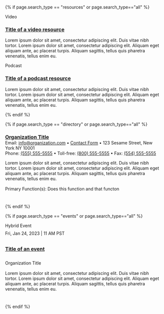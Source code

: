 {% if page.search_type == "resources" or page.search_type=="all" %}
<!-- video example -->
<div class="search-return-item">
  <span class="usa-tag"><i class="fa-light fa-video"></i> Video</span>
  <h3><a href="/">Title of a video resource</a></h3>
  <p>
    Lorem ipsum dolor sit amet, consectetur adipiscing elit. Duis vitae nibh tortor. Lorem ipsum dolor sit amet, consectetur adipiscing elit. Aliquam eget aliquam ante, ac placerat turpis. Aliquam sagittis, tellus quis pharetra venenatis, tellus enim eu.
  </p>
</div>

<!-- podcast example -->
<div class="search-return-item">
  <span class="usa-tag"><i class="fa-light fa-podcast"></i> Podcast</span>
  <h3><a href="/">Title of a podcast resource</a></h3>
  <p>
    Lorem ipsum dolor sit amet, consectetur adipiscing elit. Duis vitae nibh tortor. Lorem ipsum dolor sit amet, consectetur adipiscing elit. Aliquam eget aliquam ante, ac placerat turpis. Aliquam sagittis, tellus quis pharetra venenatis, tellus enim eu.
  </p>
</div>
{% endif %}

{% if page.search_type == "directory" or page.search_type=="all" %}
<!-- directory example -->
<div class="search-return-item">
  <h3 style="margin-bottom: 0;"><a href="/">Organization Title</a></h3>
  <div class="return-item-meta" style="margin-bottom: 0.5rem;">
    Email: <a href="/">info@organization.com</a> • <a href="/">Contact Form</a> • 123 Sesame Street, New York NY 10001 <br />
    Phone: <a href="/">(555) 555-5555</a> • Toll-free: <a href="/">(800) 555-5555</a> • Fax: <a href="/">(554) 555-5555</a>
  </div>
  <p style="margin-bottom: 1rem;">
    Lorem ipsum dolor sit amet, consectetur adipiscing elit. Duis vitae nibh tortor. Lorem ipsum dolor sit amet, consectetur adipiscing elit. Aliquam eget aliquam ante, ac placerat turpis. Aliquam sagittis, tellus quis pharetra venenatis, tellus enim eu.
  </p>
  <p style="margin-bottom: 0.5rem;"><span class="text-bold">Primary Function(s):</span> Does this function and that functon</p>
  <div class="org-shares" style="margin-bottom: 2.5rem;">
    <i class="fa-brands fa-square-facebook"></i>
    <i class="fa-brands fa-square-twitter"></i>
    <i class="fa-brands fa-square-youtube"></i>
  </div>
</div>
{% endif %}

{% if page.search_type == "events" or page.search_type=="all" %}
<!-- event example -->
<div class="search-return-item">
  <span class="usa-tag"><i class="fa-light fa-compass"></i> Hybrid Event</span>
  <p class="event-meta" style="margin-bottom: 0; margin-top: 0.5rem;">Fri, Jan 24, 2023 | 11 AM PST</p>
  <h3 style="line-height: 2.5rem;"><a href="/">Title of an event</a></h3>
  <p class="event-org" style="margin-bottom: 1rem;">Organization Title</p>
  <p style="margin-bottom: 2.5rem;">
    Lorem ipsum dolor sit amet, consectetur adipiscing elit. Duis vitae nibh tortor. Lorem ipsum dolor sit amet, consectetur adipiscing elit. Aliquam eget aliquam ante, ac placerat turpis. Aliquam sagittis, tellus quis pharetra venenatis, tellus enim eu.
  </p>
</div>
{% endif %}
